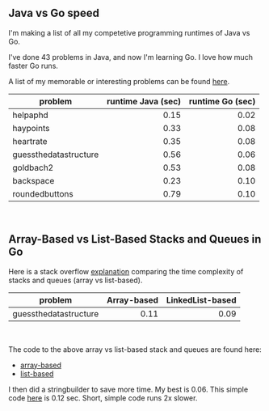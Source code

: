 ## Java vs Go speed

I'm making a list of all my competetive programming runtimes of Java vs Go.

I've done 43 problems in Java, and now I'm learning Go. I love how much faster Go runs.

A list of my memorable or interesting problems can be found [here](https://gitlab.com/Rairden/kattis/-/blob/master/docs/favProblems.md).

| problem               | runtime Java (sec) | runtime Go (sec) |
| --------------------- | -----------------: | ---------------: |
| helpaphd              | 0.15               | 0.02             |
| haypoints             | 0.33               | 0.08             |
| heartrate             | 0.35               | 0.08             |
| guessthedatastructure | 0.56               | 0.06             |
| goldbach2             | 0.53               | 0.08             |
| backspace             | 0.23               | 0.10             |
| roundedbuttons        | 0.79               | 0.10             |

<br>

## Array-Based vs List-Based Stacks and Queues in Go

Here is a stack overflow [explanation](https://stackoverflow.com/a/7477556) comparing the time complexity of stacks and queues (array vs list-based).

| problem               | Array-based | LinkedList-based |
| --------------------- | ----------: | ---------------: |
| guessthedatastructure | 0.11        | 0.09             |

<br>

The code to the above array vs list-based stack and queues are found here:
* [array-based](https://github.com/arnauddri/algorithms)
* [list-based](https://github.com/floyernick/Data-Structures-and-Algorithms)

I then did a stringbuilder to save more time. My best is 0.06. This simple code [here](https://github.com/jupp0r/go-priority-queue/blob/master/priorty_queue.go) is 0.12 sec. Short, simple code runs 2x slower.

